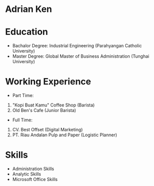 # Adrian Ken

# Education
- Bachalor Degree: Industrial Engineering (Parahyangan Catholic University)
- Master Degree: Global Master of Business Administration (Tunghai University)
# Working Experience

- Part Time: 
1. "Kopi Buat Kamu" Coffee Shop (Barista)
2. Old Ben's Cafe (Junior Barista)

- Full Time:
1. CV. Best Offset (Digital Marketing)
2. PT. Riau Andalan Pulp and Paper (Logistic Planner)

# Skills
- Administration Skills
- Analytic Skills
- Microsoft Office Skills